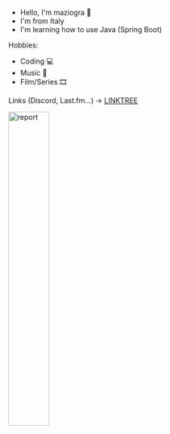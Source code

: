 - Hello, I'm maziogra 👋
- I'm from Italy
- I'm learning how to use Java (Spring Boot)

Hobbies:
- Coding 💻
- Music 🎵
- Film/Series 🎞️

Links (Discord, Last.fm...) -> [LINKTREE](https://linktr.ee/maziogra)


<img src="https://wakatime.com/share/@maziogra/0cc97dc4-d94d-444c-8f41-5d3f12e69d83.svg" alt="report" width="40%"/>
